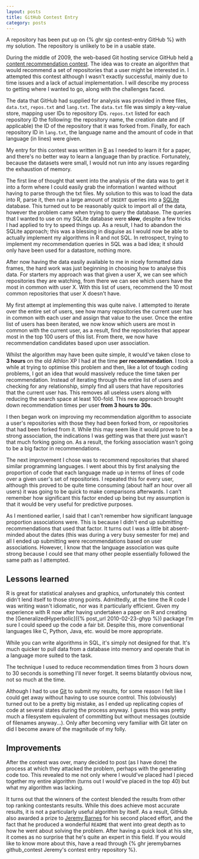 ```yaml
---
layout: posts
title: GitHub Contest Entry
category: posts
---
```


<p class="notice">A repository has been put up on
 {% ghr sjp contest-entry GitHub %} with my solution. The
 repository is unlikely to be in a usable state.</p>

During the middle of 2009, the web-based Git hosting service GitHub
held [a content recommendation
contest](http://contest.github.com/). The idea was to create an
algorithm that would recommend a set of repositories that a user might
be interested in. I attempted this contest although I wasn't exactly
successful, mainly due to time issues and a lack of actual
implementation. I will describe my process to getting where I wanted
to go, along with the challenges faced.

The data that GitHub had supplied for analysis was provided in three
files, `data.txt`, `repos.txt` and `lang.txt`. The `data.txt` file was
simply a key-value store, mapping user IDs to repository
IDs. `repos.txt` listed for each repository ID the following: the
repository name, the creation date and (if applicable) the ID of the
repository that it was forked from. Finally, for each repository ID in
`lang.txt`, the language name and the amount of code in that language
(in lines) were given.

My entry for this contest was written in
[R](https://www.r-project.org/) as I needed to learn it for a paper,
and there's no better way to learn a language than by
practice. Fortunately, because the datasets were small, I would not
run into any issues regarding the exhaustion of memory.

The first line of thought that went into the analysis of the data was
to get it into a form where I could easily grab the information I
wanted without having to parse through the txt files. My solution to
this was to load the data into R, parse it, then run a large amount of
`INSERT` queries into a [SQLite](https://sqlite.org/) database. This
turned out to be reasonably quick to import all of the data, however
the problem came when trying to query the database. The queries that I
wanted to use on my SQLite database were **slow**, despite a few
tricks I had applied to try to speed things up. As a result, I had to
abandon the SQLite approach; this was a blessing in disguise as I
would now be able to actually implement my algorithms in R and not
SQL. In retrospect, trying to implement my recommendation queries in
SQL was a bad idea; it should only have been used for a datastore,
nothing more.

After now having the data easily available to me in nicely formatted
data frames, the hard work was just beginning in choosing how to
analyse this data. For starters my approach was that given a user X,
we can see which repositories they are watching, from there we can see
which users have the most in common with user X. With this list of
users, recommend the 10 most common repositories that user X doesn't
have.

My first attempt at implementing this was quite naive. I attempted to
iterate over the entire set of users, see how many repositories the
current user has in common with each user and assign that value to the
user. Once the entire list of users has been iterated, we now know
which users are most in common with the current user, as a result,
find the repositories that appear most in the top 100 users of this
list. From there, we now have recommendation candidates based upon
user association.

Whilst the algorithm may have been quite simple, it would've taken
close to **3 hours** on the old Athlon XP I had at the time **per
recommendation**. I took a while at trying to optimise this problem
and then, like a lot of tough coding problems, I got an idea that
would massively reduce the time taken per recommendation. Instead of
iterating through the entire list of users and checking for any
relationship, simply find all users that have repositories that the
current user has. This removes all useless users along with reducing
the search space at least 100-fold. This new approach brought down
recommendation times per user **from 3 hours to 30s**.

I then began work on improving my recommendation algorithm to
associate a user's repositories with those they had been forked from,
or repositories that had been forked from it. While this may seem like
it would prove to be a strong association, the indications I was
getting was that there just wasn't that much forking going on. As a
result, the forking association wasn't going to be a big factor in
recommendations.

The next improvement I chose was to recommend repositories that shared
similar programming languages. I went about this by first analysing
the proportion of code that each language made up in terms of lines of
code over a given user's set of repositories. I repeated this for
every user, although this proved to be quite time consuming (about
half an hour over all users) it was going to be quick to make
comparisons afterwards. I can't remember how significant this factor
ended up being but my assumption is that it would be very useful for
predictive purposes.

As I mentioned earlier, I said that I can't remember how significant
language proportion associations were. This is because I didn't end up
submitting recommendations that used that factor. It turns out I was a
little bit absent-minded about the dates (this was during a very busy
semester for me) and all I ended up submitting were recommendations
based on user associations. However, I know that the language
association was quite strong because I could see that many other
people essentially followed the same path as I attempted.

## Lessons learned

R is great for statistical analyses and graphics, unfortunately this
contest didn't lend itself to those strong points. Admittedly, at the
time the R code I was writing wasn't idiomatic, nor was it
particularly efficient. Given my experience with R now after having
undertaken a paper on R and creating the
[GeneralizedHyperbolic]({% post_url 2010-02-23-ghyp %}) package I'm
sure I could speed up the code a fair bit. Despite this, more
conventional languages like C, Python, Java, etc. would be more
appropriate.

While you can write algorithms in SQL, it's simply not designed for
that. It's much quicker to pull data from a database into memory and
operate that in a language more suited to the task.

The technique I used to reduce recommendation times from 3 hours down
to 30 seconds is something I'll never forget. It seems blatantly
obvious now, not so much at the time.

Although I had to use [Git](https://git-scm.com/) to submit my results,
for some reason I felt like I could get away without having to use
source control. This (obviously) turned out to be a pretty big
mistake, as I ended up replicating copies of code at several states
during the process anyway. I guess this was pretty much a filesystem
equivalent of committing but without messages (outside of filenames
anyway...). Only after becoming very familiar with Git later on did I
become aware of the magnitude of my folly.

## Improvements

After the contest was over, many decided to post (as I have done) the
process at which they attacked the problem, perhaps with the
generating code too. This revealed to me not only where I would've
placed had I pieced together my entire algorithm (turns out I would've
placed in the top 40) but what my algorithm was lacking.

It turns out that the winners of the contest blended the results from
other top ranking contestants results. While this does achieve most
accurate results, it is not a particularly useful algorithm by
itself. As a result, GitHub also awarded a prize to [Jeremy
Barnes](http://www.barneso.com/) for his second placed effort, and the
fact that he produced a wonderful `README` that went into great depth
as to how he went about solving the problem. After having a quick look
at his site, it comes as no surprise that he's quite an expert in this
field. If you would like to know more about this, have a read through
{% ghr jeremybarnes github_contest Jeremy's contest entry repository %}.
